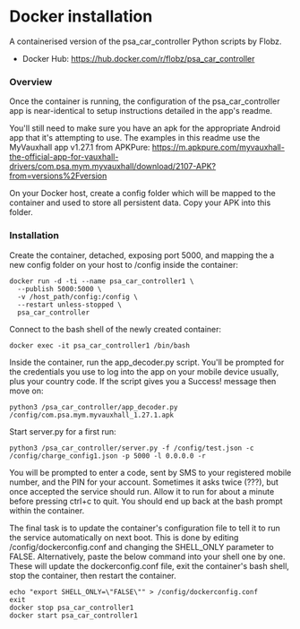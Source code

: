 # Docker installation

A containerised version of the psa_car_controller Python scripts by Flobz.
- Docker Hub: https://hub.docker.com/r/flobz/psa_car_controller

### Overview
Once the container is running, the configuration of the psa_car_controller app is near-identical to setup instructions detailed in the app's readme.

You'll still need to make sure you have an apk for the appropriate Android app that it's attempting to use. The examples in this readme use the MyVauxhall app v1.27.1 from APKPure:
https://m.apkpure.com/myvauxhall-the-official-app-for-vauxhall-drivers/com.psa.mym.myvauxhall/download/2107-APK?from=versions%2Fversion

On your Docker host, create a config folder which will be mapped to the container and used to store all persistent data. Copy your APK into this folder.

### Installation
Create the container, detached, exposing port 5000, and mapping the a new config folder on your host to /config inside the container:

```
docker run -d -ti --name psa_car_controller1 \
  --publish 5000:5000 \
  -v /host_path/config:/config \
  --restart unless-stopped \
  psa_car_controller
```

Connect to the bash shell of the newly created container:
```
docker exec -it psa_car_controller1 /bin/bash
```

Inside the container, run the app_decoder.py script. You'll be prompted for the credentials you use to log into the app on your mobile device usually, plus your country code. If the script gives you a Success! message then move on:
```
python3 /psa_car_controller/app_decoder.py /config/com.psa.mym.myvauxhall_1.27.1.apk
```
Start server.py for a first run:
```
python3 /psa_car_controller/server.py -f /config/test.json -c /config/charge_config1.json -p 5000 -l 0.0.0.0 -r
```
You will be prompted to enter a code, sent by SMS to your registered mobile number, and the PIN for your account. Sometimes it asks twice (???), but once accepted the service should run. Allow it to run for about a minute before pressing ctrl+c to quit. You should end up back at the bash prompt within the container.

The final task is to update the container's configuration file to tell it to run the service automatically on next boot. This is done by editing /config/dockerconfig.conf and changing the SHELL_ONLY parameter to FALSE. Alternatively, paste the below command into your shell one by one. These will update the dockerconfig.conf file, exit the container's bash shell, stop the container, then restart the container.

```
echo "export SHELL_ONLY=\"FALSE\"" > /config/dockerconfig.conf
exit
docker stop psa_car_controller1
docker start psa_car_controller1
```
